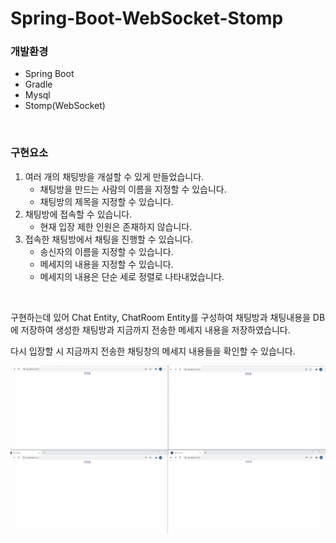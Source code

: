 # Spring-Boot-WebSocket-Stomp         

### 개발환경

- Spring Boot
- Gradle
- Mysql
- Stomp(WebSocket)

​                

### 구현요소

1. 여러 개의 채팅방을 개설할 수 있게 만들었습니다.
   - 채팅방을 만드는 사람의 이름을 지정할 수 있습니다.
   - 채팅방의 제목을 지정할 수 있습니다.
2. 채팅방에 접속할 수 있습니다.
   - 현재 입장 제한 인원은 존재하지 않습니다.
3. 접속한 채팅방에서 채팅을 진행할 수 있습니다.
   - 송신자의 이름을 지정할 수 있습니다.
   - 메세지의 내용을 지정할 수 있습니다.
   - 메세지의 내용은 단순 세로 정렬로 나타내었습니다.

​           

구현하는데 있어 Chat Entity, ChatRoom Entity를 구성하여 채팅방과 채팅내용을 DB에 저장하여 생성한 채팅방과 지금까지 전송한 메세지 내용을 저장하였습니다.

다시 입장할 시 지금까지 전송한 채팅창의 메세지 내용들을 확인할 수 있습니다.



<p align="center">
    <img src="https://github.com/SangHyunGil/Spring-Boot-WebSocket-Stomp/blob/main/img/chat.gif?raw=true">
</p>





